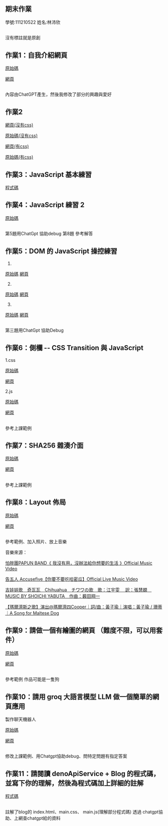 ## 期末作業
學號:111210522
姓名:林沛欣
##
沒有標註就是原創

## 作業1：自我介紹網頁
[原始碼](https://github.com/linpeic/wp/blob/master/finial/hw1/%E8%87%AA%E6%88%91%E4%BB%8B%E7%B4%B9.html)

[網頁](https://linpeic.github.io/wp/finial/hw1/%E8%87%AA%E6%88%91%E4%BB%8B%E7%B4%B9.html)
 ##
 內容由ChatGPT產生，然後我修改了部分的興趣與愛好

## 作業2
[網頁(沒有css)](https://linpeic.github.io/wp/finial/html/%E8%A8%BB%E5%86%8A%E7%95%AB%E9%9D%A2.html)

[原始碼(沒有css)](https://github.com/linpeic/wp/blob/master/finial/html/%E8%A8%BB%E5%86%8A%E7%95%AB%E9%9D%A2.html)

[網頁(有css)](https://linpeic.github.io/wp/finial/html/%E8%A8%BB%E5%86%8A%E7%95%AB%E9%9D%A2css.html)

[原始碼(有css)](https://github.com/linpeic/wp/blob/master/finial/html/%E8%A8%BB%E5%86%8A%E7%95%AB%E9%9D%A2css.html)

## 作業3：JavaScript 基本練習 
[程式碼](https://github.com/linpeic/wp/tree/master/finial/hw3)

## 作業4：JavaScript 練習 2
[原始碼](https://github.com/linpeic/wp/tree/master/finial/hw4)
##
第5題用ChatGpt 協助debug
第8題 參考解答

## 作業5：DOM 的 JavaScript 操控練習 
1.
[原始碼](https://github.com/linpeic/wp/blob/master/finial/hw5/1.html)
[網頁](https://linpeic.github.io/wp/finial/hw5/1.html)

2.
[原始碼](https://github.com/linpeic/wp/blob/master/finial/hw5/2.html)
[網頁](https://linpeic.github.io/wp/finial/hw5/2.html)

3.
[原始碼](https://github.com/linpeic/wp/blob/master/finial/hw5/3.html)
[網頁](https://linpeic.github.io/wp/finial/hw5/3.html)

## 
第三題用ChatGpt 協助Debug

## 作業6：側欄 -- CSS Transition 與 JavaScript
1.css

[原始碼](https://github.com/linpeic/wp/blob/master/finial/hw6/transition.html)

[網頁](https://linpeic.github.io/wp/finial/hw6/transition.html)

2.js

[原始碼](https://github.com/linpeic/wp/blob/master/finial/hw6/transitionjs.html)

[網頁](https://linpeic.github.io/wp/finial/hw6/transitionjs.html)
##
參考上課範例

## 作業7：SHA256 雜湊介面
[原始碼](https://github.com/linpeic/wp/blob/master/finial/hw7/SHA.html)

[網頁](https://linpeic.github.io/wp/finial/hw7/SHA.html)
##
參考上課範例 

## 作業8：Layout 佈局 
[原始碼](https://github.com/linpeic/wp/blob/master/finial/hw8/layout.html)

[網頁](https://linpeic.github.io/wp/finial/hw8/layout.html)
##
參考範例、加入照片、放上音樂

音樂來源：

[怕胖團PAPUN BAND《 我沒有用，沒辦法給你想要的生活 》Official Music Video](https://www.youtube.com/watch?v=rlRSJNHS40s)

[告五人 Accusefive【你要不要吃哈密瓜】Official Live Music Video](https://www.youtube.com/watch?v=TRDV0xw3j4Y)

[吉娃娃歌　奇瓦瓦　Chihuahua　チワワの歌　歌：江宇雯　 訳：張慧嫺　MUSIC BY SHOICHI YABUTA　作曲：薮田翔一](https://www.youtube.com/watch?v=Nl4lAO-HFJo)

[【瑪爾濟斯之歌】演出@瑪爾濟四Cooper｜詞/曲：黃子瑜｜演唱：黃子瑜 / 珊蒂｜A Song for Maltese Dog](https://www.youtube.com/watch?v=xZU2x8McjZ8)


## 作業9：請做一個有繪圖的網頁 （難度不限，可以用套件）
[原始碼](https://github.com/linpeic/wp/blob/master/finial/hw9/canvas.html)

[網頁](https://linpeic.github.io/wp/finial/hw9/canvas.html)
##
參考範例 作品可能是一隻狗

## 作業10：請用 groq 大語言模型 LLM 做一個簡單的網頁應用
製作聊天機器人

[原始碼](https://github.com/linpeic/wp/tree/master/finial/hw10)

[網頁](https://linpeic.github.io/wp/finial/hw10/index.html)
##
修改上課範例、用Chatgpt協助debug、問特定問題有指定答案

## 作業11：請閱讀 denoApiService + Blog 的程式碼，並寫下你的理解，然後為程式碼加上詳細的註解

[程式碼](https://github.com/linpeic/wp/tree/master/finial/hw11/denoApiService/blog)
##
註解了blog的 index.html、main.css、 main.js(理解部分程式碼)
透過 chatgpt協助、上網查chatgpt給的資料